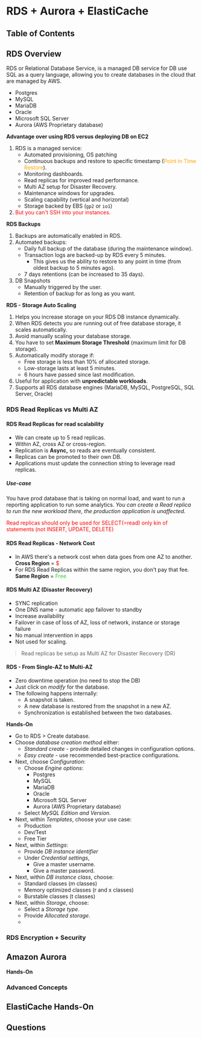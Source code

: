 # RDS + Aurora + ElastiCache

## Table of Contents

## RDS Overview

RDS or Relational Database Service, is a managed DB service for DB use SQL as a query language, allowing you to create databases in the cloud that are managed by AWS.

- Postgres
- MySQL
- MariaDB
- Oracle
- Microsoft SQL Server
- Aurora (AWS Proprietary database)

<strong>Advantage over using RDS versus deploying DB on EC2</strong>

1. RDS is a managed service:
   - Automated provisioning, OS patching
   - Continuous backups and restore to specific timestamp (<span style="color:orange">Point in Time Restore</span>).
   - Monitoring dashboards.
   - Read replicas for improved read performance.
   - Multi AZ setup for Disaster Recovery.
   - Maintenance windows for upgrades.
   - Scaling capability (vertical and horizontal)
   - Storage backed by EBS (`gp2` or `io1`)
2. <span style="color:red">But you can't SSH into your instances.</span>

<strong>RDS Backups</strong>

1. Backups are automatically enabled in RDS.
2. Automated backups:
   - Daily full backup of the database (during the maintenance window).
   - Transaction logs are backed-up by RDS every 5 minutes.
     - This gives us the ability to restore to any point in time (from oldest backup to 5 minutes ago).
   - 7 days retentions (can be increased to 35 days).
3. DB Snapshots
   - Manually triggered by the user.
   - Retention of backup for as long as you want.

<strong>RDS - Storage Auto Scaling</strong>

1. Helps you increase storage on your RDS DB instance dynamically.
2. When RDS detects you are running out of free database storage, it scales automatically.
3. Avoid manually scaling your database storage.
4. You have to set **Maximum Storage Threshold** (maximum limit for DB storage).
5. Automatically modify storage if:
   - Free storage is less than 10% of allocated storage.
   - Low-storage lasts at least 5 minutes.
   - 6 hours have passed since last modification.
6. Useful for application with **unpredictable workloads**.
7. Supports all RDS database engines (MariaDB, MySQL, PostgreSQL, SQL Server, Oracle)

### RDS Read Replicas vs Multi AZ

#### RDS Read Replicas for read scalability

- We can create up to 5 read replicas.
- Within AZ, cross AZ or cross-region.
- Replication is **Async,** so reads are eventually consistent.
- Replicas can be promoted to their own DB.
- Applications must update the connection string to leverage read replicas.

##### Use-case

You have prod database that is taking on normal load, and want to run a reporting application to run some analytics.
*You can create a Read replica to run the new workload there, the production application is unaffected.*

<span style="color:red">Read replicas should only be used for SELECT(=read) only kin of statements (not INSERT, UPDATE, DELETE)</span>

#### RDS Read Replicas - Network Cost

- In AWS there's a network cost when data goes from one AZ to another. </br>
  **Cross Region** = <span style="color:red">$</span>
- For RDS Read Replicas within the same region, you don't pay that fee. </br>
  **Same Region** = <span style="color:limegreen">Free</span>

#### RDS Multi AZ (Disaster Recovery)

- SYNC replication
- One DNS name - automatic app failover to standby
- Increase availability 
- Failover in case of loss of AZ, loss of network, instance or storage failure
- No manual intervention in apps
- Not used for scaling.

> Read replicas be setup as Multi AZ for Disaster Recovery (DR)

#### RDS - From Single-AZ to Multi-AZ

- Zero downtime operation (no need to stop the DB)
- Just click on *modify* for the database.
- The following happens internally:
  - A snapshot is taken.
  - A new database is restored from the snapshot in a new AZ.
  - Synchronization is established between the two databases.

**Hands-On**

- Go to RDS > Create database.
- Choose *database creation method* either:
  - *Standard create* - provide detailed changes in configuration options.
  - *Easy create* - use recommended best-practice configurations.
- Next, choose *Configuration*:
  - Choose *Engine options*:
    - Postgres
    - MySQL
    - MariaDB
    - Oracle
    - Microsoft SQL Server
    - Aurora (AWS Proprietary database)
  - Select *MySQL Edition and Version*.
- Next, within *Templates*, choose your use case:
  - Production
  - Dev/Test
  - Free Tier
- Next, within *Settings*:
  - Provide *DB instance identifier*
  - Under *Credential settings*, 
    - Give a master username.
    - Give a master password.
- Next, within *DB instance class*, choose:
  - Standard classes (m classes)
  - Memory optimized classes (r and x classes)
  - Burstable classes (t classes)
- Next, within *Storage*, choose:
  - Select a *Storage type*.
  - Provide *Allocated storage*.
  - 

### RDS Encryption + Security

## Amazon Aurora

**Hands-On**

### Advanced Concepts

## ElastiCache Hands-On

## Questions